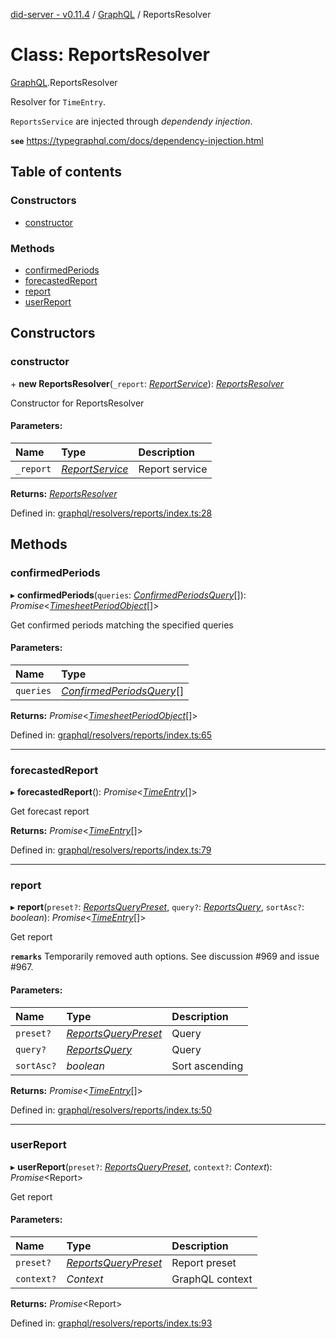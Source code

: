 [did-server - v0.11.4](../README.md) / [GraphQL](../modules/graphql.md) / ReportsResolver

# Class: ReportsResolver

[GraphQL](../modules/graphql.md).ReportsResolver

Resolver for `TimeEntry`.

`ReportsService` are injected through
_dependendy injection_.

**`see`** https://typegraphql.com/docs/dependency-injection.html

## Table of contents

### Constructors

- [constructor](graphql.reportsresolver.md#constructor)

### Methods

- [confirmedPeriods](graphql.reportsresolver.md#confirmedperiods)
- [forecastedReport](graphql.reportsresolver.md#forecastedreport)
- [report](graphql.reportsresolver.md#report)
- [userReport](graphql.reportsresolver.md#userreport)

## Constructors

### constructor

\+ **new ReportsResolver**(`_report`: [*ReportService*](services.reportservice.md)): [*ReportsResolver*](graphql.reportsresolver.md)

Constructor for ReportsResolver

#### Parameters:

Name | Type | Description |
:------ | :------ | :------ |
`_report` | [*ReportService*](services.reportservice.md) | Report service    |

**Returns:** [*ReportsResolver*](graphql.reportsresolver.md)

Defined in: [graphql/resolvers/reports/index.ts:28](https://github.com/Puzzlepart/did/blob/dev/server/graphql/resolvers/reports/index.ts#L28)

## Methods

### confirmedPeriods

▸ **confirmedPeriods**(`queries`: [*ConfirmedPeriodsQuery*](graphql.confirmedperiodsquery.md)[]): *Promise*<[*TimesheetPeriodObject*](graphql.timesheetperiodobject.md)[]\>

Get confirmed periods matching the specified queries

#### Parameters:

Name | Type |
:------ | :------ |
`queries` | [*ConfirmedPeriodsQuery*](graphql.confirmedperiodsquery.md)[] |

**Returns:** *Promise*<[*TimesheetPeriodObject*](graphql.timesheetperiodobject.md)[]\>

Defined in: [graphql/resolvers/reports/index.ts:65](https://github.com/Puzzlepart/did/blob/dev/server/graphql/resolvers/reports/index.ts#L65)

___

### forecastedReport

▸ **forecastedReport**(): *Promise*<[*TimeEntry*](graphql.timeentry.md)[]\>

Get forecast report

**Returns:** *Promise*<[*TimeEntry*](graphql.timeentry.md)[]\>

Defined in: [graphql/resolvers/reports/index.ts:79](https://github.com/Puzzlepart/did/blob/dev/server/graphql/resolvers/reports/index.ts#L79)

___

### report

▸ **report**(`preset?`: [*ReportsQueryPreset*](../modules/graphql.md#reportsquerypreset), `query?`: [*ReportsQuery*](graphql.reportsquery.md), `sortAsc?`: *boolean*): *Promise*<[*TimeEntry*](graphql.timeentry.md)[]\>

Get report

**`remarks`** Temporarily removed auth options. See discussion #969
and issue #967.

#### Parameters:

Name | Type | Description |
:------ | :------ | :------ |
`preset?` | [*ReportsQueryPreset*](../modules/graphql.md#reportsquerypreset) | Query   |
`query?` | [*ReportsQuery*](graphql.reportsquery.md) | Query   |
`sortAsc?` | *boolean* | Sort ascending    |

**Returns:** *Promise*<[*TimeEntry*](graphql.timeentry.md)[]\>

Defined in: [graphql/resolvers/reports/index.ts:50](https://github.com/Puzzlepart/did/blob/dev/server/graphql/resolvers/reports/index.ts#L50)

___

### userReport

▸ **userReport**(`preset?`: [*ReportsQueryPreset*](../modules/graphql.md#reportsquerypreset), `context?`: *Context*): *Promise*<Report\>

Get report

#### Parameters:

Name | Type | Description |
:------ | :------ | :------ |
`preset?` | [*ReportsQueryPreset*](../modules/graphql.md#reportsquerypreset) | Report preset   |
`context?` | *Context* | GraphQL context    |

**Returns:** *Promise*<Report\>

Defined in: [graphql/resolvers/reports/index.ts:93](https://github.com/Puzzlepart/did/blob/dev/server/graphql/resolvers/reports/index.ts#L93)
